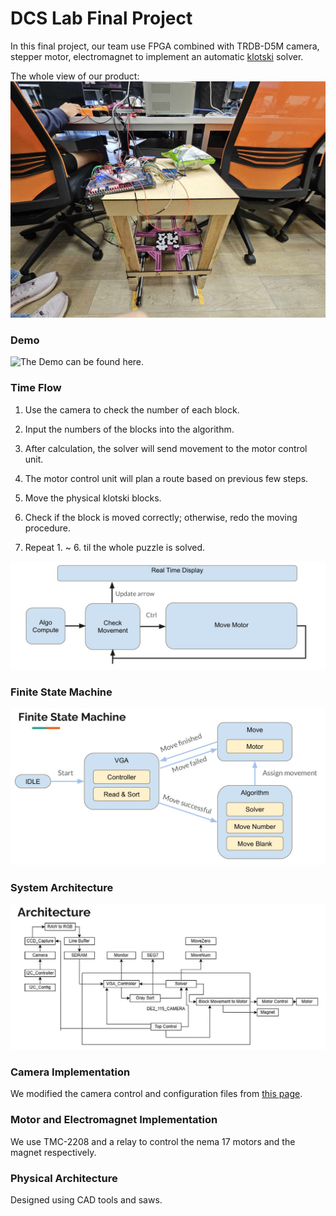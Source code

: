 # DCS Lab Final Project

In this final project, our team use FPGA combined with TRDB-D5M camera, stepper motor, electromagnet to implement an automatic [klotski](https://www.youtube.com/watch?v=IIvCUGJCQRI) solver.

The whole view of our product:
![automatic klotski solver](whole.jpg)

### Demo

![The Demo can be found here.](https://youtu.be/J9KuMys705g)

### Time Flow

1. Use the camera to check the number of each block.

2. Input the numbers of the blocks into the algorithm.

3. After calculation, the solver will send movement to the motor control unit.

4. The motor control unit will plan a route based on previous few steps.

5. Move the physical klotski blocks.

6. Check if the block is moved correctly; otherwise, redo the moving procedure.

7. Repeat 1. ~ 6. til the whole puzzle is solved.

![Time flow](time_flow.jpg)

### Finite State Machine

![FSM](FSM.jpg)

### System Architecture

![Architecture](Arc.jpg)

### Camera Implementation

We modified the camera control and configuration files from [this page](https://download.terasic.com/).

### Motor and Electromagnet Implementation

We use TMC-2208 and a relay to control the nema 17 motors and the magnet respectively.

### Physical Architecture

Designed using CAD tools and saws.
